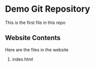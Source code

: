 # Demo Git Repository

This is the first file in this repo

## Website Contents

Here are the files in the website

1. index.html
